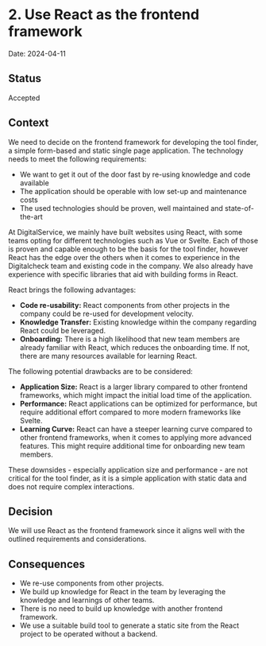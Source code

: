 # 2. Use React as the frontend framework

Date: 2024-04-11

## Status

Accepted

## Context

We need to decide on the frontend framework for developing the tool finder, a simple form-based and static single page application. The technology needs to meet the following requirements:

- We want to get it out of the door fast by re-using knowledge and code available
- The application should be operable with low set-up and maintenance costs
- The used technologies should be proven, well maintained and state-of-the-art

At DigitalService, we mainly have built websites using React, with some teams opting for different technologies such as Vue or Svelte.
Each of those is proven and capable enough to be the basis for the tool finder, however React has the edge over the others when it comes to experience in the Digitalcheck team and existing code in the company.
We also already have experience with specific libraries that aid with building forms in React.

React brings the following advantages:

- **Code re-usability:** React components from other projects in the company could be re-used for development velocity.
- **Knowledge Transfer:** Existing knowledge within the company regarding React could be leveraged.
- **Onboarding:** There is a high likelihood that new team members are already familiar with React, which reduces the onboarding time. If not, there are many resources available for learning React.

The following potential drawbacks are to be considered:

- **Application Size:** React is a larger library compared to other frontend frameworks, which might impact the initial load time of the application.
- **Performance:** React applications can be optimized for performance, but require additional effort compared to more modern frameworks like Svelte.
- **Learning Curve:** React can have a steeper learning curve compared to other frontend frameworks, when it comes to applying more advanced features. This might require additional time for onboarding new team members.

These downsides - especially application size and performance - are not critical for the tool finder, as it is a simple application with static data and does not require complex interactions.

## Decision

We will use React as the frontend framework since it aligns well with the outlined requirements and considerations.

## Consequences

- We re-use components from other projects.
- We build up knowledge for React in the team by leveraging the knowledge and learnings of other teams.
- There is no need to build up knowledge with another frontend framework.
- We use a suitable build tool to generate a static site from the React project to be operated without a backend.
